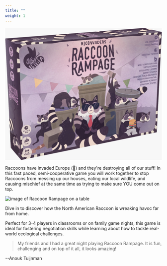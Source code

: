 ```yaml
---
title: ""
weight: 1
---
```


![image of Raccoon Rampage on a table](images/box.jpg)


Raccoons have invaded Europe (🦝) and they're destroying all of our stuff! In this fast paced, semi-cooperative game you will work together to stop Raccoons from messing up our houses, eating our local wildlife, and causing mischief at the same time as trying to make sure YOU come out on top.


![image of Raccoon Rampage on a table](images/morecards.jpg)


Dive in to discover how the North American Raccoon is wreaking havoc far from home.

Perfect for 3-4 players in classrooms or on family game nights, this game is ideal for fostering negotiation skills while learning about how to tackle real-world ecological challenges.

>My friends and I had a great night playing Raccoon Rampage. It is fun, challenging and on top of it all, it looks amazing!

\--Anouk Tuijnman